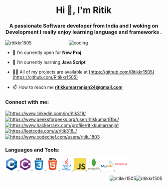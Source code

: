 <h1 align="center">Hi 👋, I'm Ritik</h1>
<h3 align="center">A passionate Software developer from India and I woking on Development I really enjoy learning language and frameworks .</h3>
<img align="right" alt="coding" width="300" src="https://user-images.githubusercontent.com/55389276/140866485-8fb1c876-9a8f-4d6a-98dc-08c4981eaf70.gif">

<p align="left"> <img src="https://komarev.com/ghpvc/?username=ritikkr1505&label=Profile%20views&color=0e75b6&style=flat" alt="ritikkr1505" /> </p>

- 🔭 I’m currently open for **New Proj**

- 🌱 I’m currently learning **Java Script**

- 👨‍💻 All of my projects are available at [https://github.com/Ritikkr1505](https://github.com/Ritikkr1505)

- 📫 How to reach me **ritikkumarranjan24@gmail.com**

<h3 align="left">Connect with me:</h3>
<p align="left">
<a href="https://www.linkedin.com/in/ritik318/" target="blank"><img align="center" src="https://raw.githubusercontent.com/rahuldkjain/github-profile-readme-generator/master/src/images/icons/Social/linked-in-alt.svg" alt="https://www.linkedin.com/in/ritik318/" height="30" width="40" /></a>
<a href="https://auth.geeksforgeeks.org/user/https://www.geeksforgeeks.org/user/ritikkumar8fbu/" target="blank"><img align="center" src="https://raw.githubusercontent.com/rahuldkjain/github-profile-readme-generator/master/src/images/icons/Social/geeks-for-geeks.svg" alt="https://www.geeksforgeeks.org/user/ritikkumar8fbu/" height="30" width="40" /></a>
<a href="https://www.hackerrank.com/https://www.hackerrank.com/profile/ritikkumarranja1" target="blank"><img align="center" src="https://raw.githubusercontent.com/rahuldkjain/github-profile-readme-generator/master/src/images/icons/Social/hackerrank.svg" alt="https://www.hackerrank.com/profile/ritikkumarranja1" height="30" width="40" /></a>
<a href="https://www.leetcode.com/https://leetcode.com/u/ritik318_/" target="blank"><img align="center" src="https://raw.githubusercontent.com/rahuldkjain/github-profile-readme-generator/master/src/images/icons/Social/leet-code.svg" alt="https://leetcode.com/u/ritik318_/" height="30" width="40" /></a>
<a href="https://www.codechef.com/users/https://www.codechef.com/users/ritik_1803" target="blank"><img align="center" src="https://cdn.jsdelivr.net/npm/simple-icons@3.1.0/icons/codechef.svg" alt="https://www.codechef.com/users/ritik_1803" height="30" width="40" /></a>
</p>

<h3 align="left">Languages and Tools:</h3>
<p align="left"> <a href="https://www.w3schools.com/cpp/" target="_blank" rel="noreferrer"> <img src="https://raw.githubusercontent.com/devicons/devicon/master/icons/cplusplus/cplusplus-original.svg" alt="cplusplus" width="40" height="40"/> </a> <a href="https://www.w3schools.com/cs/" target="_blank" rel="noreferrer"> <img src="https://raw.githubusercontent.com/devicons/devicon/master/icons/csharp/csharp-original.svg" alt="csharp" width="40" height="40"/> </a> <a href="https://www.w3schools.com/css/" target="_blank" rel="noreferrer"> <img src="https://raw.githubusercontent.com/devicons/devicon/master/icons/css3/css3-original-wordmark.svg" alt="css3" width="40" height="40"/> </a> <a href="https://www.w3.org/html/" target="_blank" rel="noreferrer"> <img src="https://raw.githubusercontent.com/devicons/devicon/master/icons/html5/html5-original-wordmark.svg" alt="html5" width="40" height="40"/> </a> <a href="https://www.java.com" target="_blank" rel="noreferrer"> <img src="https://raw.githubusercontent.com/devicons/devicon/master/icons/java/java-original.svg" alt="java" width="40" height="40"/> </a> <a href="https://developer.mozilla.org/en-US/docs/Web/JavaScript" target="_blank" rel="noreferrer"> <img src="https://raw.githubusercontent.com/devicons/devicon/master/icons/javascript/javascript-original.svg" alt="javascript" width="40" height="40"/> </a> <a href="https://www.mongodb.com/" target="_blank" rel="noreferrer"> <img src="https://raw.githubusercontent.com/devicons/devicon/master/icons/mongodb/mongodb-original-wordmark.svg" alt="mongodb" width="40" height="40"/> </a> <a href="https://www.mysql.com/" target="_blank" rel="noreferrer"> <img src="https://raw.githubusercontent.com/devicons/devicon/master/icons/mysql/mysql-original-wordmark.svg" alt="mysql" width="40" height="40"/> </a> <a href="https://www.oracle.com/" target="_blank" rel="noreferrer"> <img src="https://raw.githubusercontent.com/devicons/devicon/master/icons/oracle/oracle-original.svg" alt="oracle" width="40" height="40"/> </a> </p>

<p><img align="right" src="https://github-readme-stats.vercel.app/api/top-langs?username=ritikkr1505&show_icons=true&locale=en&layout=compact" alt="ritikkr1505" /></p>

<p><img align="right" src="https://github-readme-streak-stats.herokuapp.com/?user=ritikkr1505&" alt="ritikkr1505" /></p>
